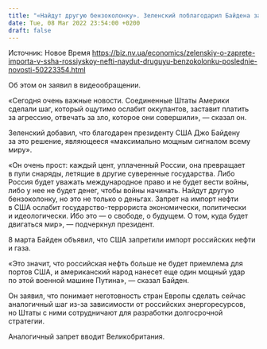 ```yaml
---
title: "«Найдут другую бензоколонку». Зеленский поблагодарил Байдена за запрет импорта в США российских нефти и газа"
date: Tue, 08 Mar 2022 23:54:00 +0200
draft: false
---
```

Источник: Новое Время https://biz.nv.ua/economics/zelenskiy-o-zaprete-importa-v-ssha-rossiyskoy-nefti-naydut-druguyu-benzokolonku-poslednie-novosti-50223354.html


Об этом он заявил в видеообращении.

«Сегодня очень важные новости. Соединенные Штаты Америки сделали шаг, который ощутимо ослабит оккупантов, заставит платить за агрессию, отвечать за зло, которое они совершили», — сказал он.

Зеленский добавил, что благодарен президенту США Джо Байдену за это решение, являющееся «максимально мощным сигналом всему миру».

«Он очень прост: каждый цент, уплаченный России, она превращает в пули снаряды, летящие в другие суверенные государства. Либо Россия будет уважать международное право и не будет вести войны, либо у нее не будет денег, чтобы войны начинать. Найдут другую бензоколонку, но это не только о деньгах. Запрет на импорт нефти в США ослабит государство-террориста экономически, политически и идеологически. Ибо это — о свободе, о будущем. О том, куда будет двигаться мир», — подчеркнул президент.

8 марта Байден объявил, что США запретили импорт российских нефти и газа.



«Это значит, что российская нефть больше не будет приемлема для портов США, и американский народ нанесет еще один мощный удар по этой военной машине Путина», — сказал Байден.

Он заявил, что понимает неготовность стран Европы сделать сейчас аналогичный шаг из-за зависимости от российских энергоресурсов, но Штаты с ними сотрудничают для разработки долгосрочной стратегии.

Аналогичный запрет вводит Великобритания.
